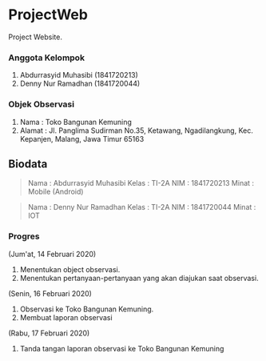 # ProjectWeb
Project Website.

### Anggota Kelompok ###
1. Abdurrasyid Muhasibi (1841720213)
2. Denny Nur Ramadhan (1841720044)

### Objek Observasi ###
1. Nama		: Toko Bangunan Kemuning
2. Alamat	: Jl. Panglima Sudirman No.35, Ketawang, Ngadilangkung, Kec. Kepanjen, Malang, Jawa Timur 65163

## Biodata ##
> Nama		: Abdurrasyid Muhasibi
> Kelas		: TI-2A
> NIM			: 1841720213
> Minat		: Mobile (Android)

> Nama		: Denny Nur Ramadhan
> Kelas		: TI-2A
> NIM			: 1841720044
> Minat		: IOT

### Progres ###
(Jum'at, 14 Februari 2020)
1. Menentukan object observasi.
2. Menentukan pertanyaan-pertanyaan yang akan diajukan saat observasi.

(Senin, 16 Februari 2020)
1. Observasi ke Toko Bangunan Kemuning.
2. Membuat laporan observasi

(Rabu, 17 Februari 2020)
1. Tanda tangan laporan observasi ke Toko Bangunan Kemuning
